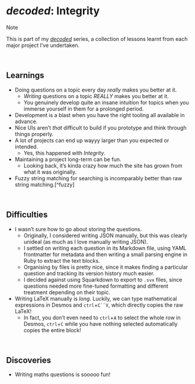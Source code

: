 # *decoded*: Integrity
<!-- #SQUARK live!
| dest = info/decoded
| title = decoded
| head = <em>decoded</em>: Integrity
| capt = Learnings, challenges and discoveries from developing a long-term large-scale site and writing my own maths questions
| date = 2025 August 25
-->

> [!Note]
> This is part of my [*decoded*](https://github.com/Sup2point0/Assort/blob/origin/~dev/decoded.md) series, a collection of lessons learnt from each major project I’ve undertaken.


<br>


## Learnings

- Doing questions on a topic every day *really* makes you better at it.
  - *Writing* questions on a topic *REALLY* makes you better at it.
  - You genuinely develop quite an insane intuition for topics when you immerse yourself in them for a prolonged period.
- Development is a blast when you have the right tooling all available in advance.
- Nice UIs aren’t *that* difficult to build if you prototype and think through things properly.
- A lot of projects can end up wayyy larger than you expected or intended.
  - Yes, this happened with *Integrity*.
- Maintaining a project long-term can be fun.
  - Looking back, it’s kinda crazy how much the site has grown from what it was originally.
- Fuzzy string matching for searching is incomparably better than raw string matching.[^fuzzy]

[^fuszy]: tbf, this is kind of a given. Also I’m talking purely results here, not speed.


<br>


## Difficulties

- I wasn’t sure how to go about storing the questions.
  - Originally, I considered writing JSON manually, but this was clearly unideal (as much as I love manually writing JSON).
  - I settled on writing each question in its Markdown file, using YAML frontmatter for metadata and then writing a small parsing engine in Ruby to extract the text blocks.
  - Organising by files is pretty nice, since it makes finding a particular question and tracking its version history much easier.
  - I decided against using Squarkdown to export to `.svx` files, since questions needed more fine-tuned formatting and different treatment depending on their topic.
- Writing LaTeX manually is *long*. Luckily, we can type mathematical expressions in Desmos and `ctrl`+`C``V`, which directly copies the raw LaTeX!
  - In fact, you don’t even need to `ctrl`+`A` to select the whole row in Desmos, `ctrl`+`C` while you have nothing selected automatically copies the entire block!


<br>


## Discoveries

- Writing maths questions is sooooo fun!
